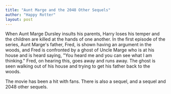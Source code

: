 ```yaml
---
title: "Aunt Marge and the 2048 Other Sequels"
author: "Happy Rotter"
layout: post
---
```


When Aunt Marge Dursley insults his parents, Harry loses his temper and the children are killed at the hands of one another. In the first episode of the series, Aunt Marge's father, Fred, is shown having an argument in the woods, and Fred is confronted by a ghost of Uncle Marge who is at his house and is heard saying, ‪"You heard me and you can see what I am thinking." Fred, on hearing this, goes away and runs away. The ghost is seen walking out of his house and trying to get his father back to the woods.

The movie has been a hit with fans. There is also a sequel, and a sequel and 2048 other sequels.
